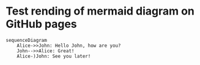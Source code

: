 # Test rending of mermaid diagram on GitHub pages

```mermaid
sequenceDiagram
    Alice->>John: Hello John, how are you?
    John-->>Alice: Great!
    Alice-)John: See you later!
```

